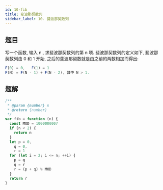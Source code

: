 ```yaml
---
id: 10-fib
title: 斐波那契数列
sidebar_label: 10. 斐波那契数列
---
```


## 题目

写一个函数, 输入 n , 求斐波那契数列的第 n 项. 斐波那契数列的定义如下, 斐波那契数列由 0 和 1 开始, 之后的斐波那契数就是由之前的两数相加而得出:

```ts
F(0) = 0,   F(1) = 1
F(N) = F(N - 1) + F(N - 2), 其中 N > 1.
```

## 题解

```ts
/**
 * @param {number} n
 * @return {number}
 */
var fib = function (n) {
  const MOD = 1000000007
  if (n < 2) {
    return n
  }
  let p = 0,
    q = 0,
    r = 1
  for (let i = 2; i <= n; ++i) {
    p = q
    q = r
    r = (p + q) % MOD
  }
  return r
}
```
